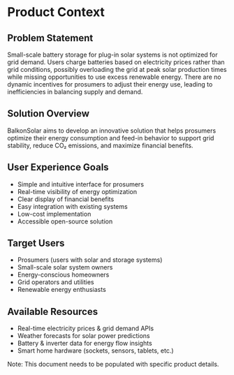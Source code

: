 # Product Context

## Problem Statement
Small-scale battery storage for plug-in solar systems is not optimized for grid demand. Users charge batteries based on electricity prices rather than grid conditions, possibly overloading the grid at peak solar production times while missing opportunities to use excess renewable energy. There are no dynamic incentives for prosumers to adjust their energy use, leading to inefficiencies in balancing supply and demand.

## Solution Overview
BalkonSolar aims to develop an innovative solution that helps prosumers optimize their energy consumption and feed-in behavior to support grid stability, reduce CO₂ emissions, and maximize financial benefits.

## User Experience Goals
- Simple and intuitive interface for prosumers
- Real-time visibility of energy optimization
- Clear display of financial benefits
- Easy integration with existing systems
- Low-cost implementation
- Accessible open-source solution

## Target Users
- Prosumers (users with solar and storage systems)
- Small-scale solar system owners
- Energy-conscious homeowners
- Grid operators and utilities
- Renewable energy enthusiasts

## Available Resources
- Real-time electricity prices & grid demand APIs
- Weather forecasts for solar power predictions
- Battery & inverter data for energy flow insights
- Smart home hardware (sockets, sensors, tablets, etc.)

Note: This document needs to be populated with specific product details.
